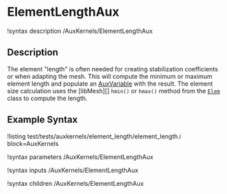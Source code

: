 
# ElementLengthAux
!syntax description /AuxKernels/ElementLengthAux

## Description
The element "length" is often needed for creating stabilization coefficients or when adapting the mesh. This will compute the minimum or maximum element length and populate an [AuxVariable](/AuxVariables/index.md)
with the result. The element size calculation uses the [libMesh][] `hmin()` or `hmax()` method
from the [`Elem`](https://libmesh.github.io/doxygen/classlibMesh_1_1Elem.html) class to compute the length.

## Example Syntax
!listing test/tests/auxkernels/element_length/element_length.i block=AuxKernels

!syntax parameters /AuxKernels/ElementLengthAux

!syntax inputs /AuxKernels/ElementLengthAux

!syntax children /AuxKernels/ElementLengthAux
